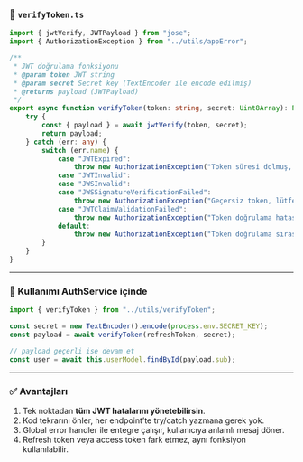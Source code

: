 
### 🔧 `verifyToken.ts`

```ts
import { jwtVerify, JWTPayload } from "jose";
import { AuthorizationException } from "../utils/appError";

/**
 * JWT doğrulama fonksiyonu
 * @param token JWT string
 * @param secret Secret key (TextEncoder ile encode edilmiş)
 * @returns payload (JWTPayload)
 */
export async function verifyToken(token: string, secret: Uint8Array): Promise<JWTPayload> {
    try {
        const { payload } = await jwtVerify(token, secret);
        return payload;
    } catch (err: any) {
        switch (err.name) {
            case "JWTExpired":
                throw new AuthorizationException("Token süresi dolmuş, lütfen tekrar giriş yapın.");
            case "JWTInvalid":
            case "JWSInvalid":
            case "JWSSignatureVerificationFailed":
                throw new AuthorizationException("Geçersiz token, lütfen tekrar giriş yapın.");
            case "JWTClaimValidationFailed":
                throw new AuthorizationException("Token doğrulama hatası.");
            default:
                throw new AuthorizationException("Token doğrulama sırasında bilinmeyen bir hata oluştu.");
        }
    }
}
```

---

### 🔹 Kullanımı AuthService içinde

```ts
import { verifyToken } from "../utils/verifyToken";

const secret = new TextEncoder().encode(process.env.SECRET_KEY);
const payload = await verifyToken(refreshToken, secret);

// payload geçerli ise devam et
const user = await this.userModel.findById(payload.sub);
```

---

### ✅ Avantajları

1. Tek noktadan **tüm JWT hatalarını yönetebilirsin**.
2. Kod tekrarını önler, her endpoint’te try/catch yazmana gerek yok.
3. Global error handler ile entegre çalışır, kullanıcıya anlamlı mesaj döner.
4. Refresh token veya access token fark etmez, aynı fonksiyon kullanılabilir.
